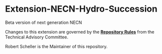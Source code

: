 # Extension-NECN-Hydro-Succession
Beta version of next generation NECN

Changes to this extension are governed by the [**Repository Rules**](https://sites.google.com/site/landismodel/developers) from the Technical Advisory Committee.

Robert Scheller is the Maintainer of this repository.

